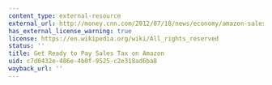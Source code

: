```yaml
---
content_type: external-resource
external_url: http://money.cnn.com/2012/07/18/news/economy/amazon-sales-tax/
has_external_license_warning: true
license: https://en.wikipedia.org/wiki/All_rights_reserved
status: ''
title: Get Ready to Pay Sales Tax on Amazon
uid: c7d0432e-486e-4b0f-9525-c2e318ad6ba8
wayback_url: ''
---
```

